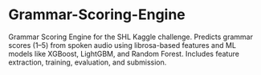 # Grammar-Scoring-Engine
 Grammar Scoring Engine for the SHL Kaggle challenge. Predicts grammar scores (1–5) from spoken audio using librosa-based features and ML models like XGBoost, LightGBM, and Random Forest. Includes feature extraction, training, evaluation, and submission.

